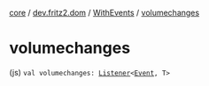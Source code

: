 [core](../../index.md) / [dev.fritz2.dom](../index.md) / [WithEvents](index.md) / [volumechanges](./volumechanges.md)

# volumechanges

(js) `val volumechanges: `[`Listener`](../-listener/index.md)`<`[`Event`](https://kotlinlang.org/api/latest/jvm/stdlib/org.w3c.dom.events/-event/index.html)`, T>`